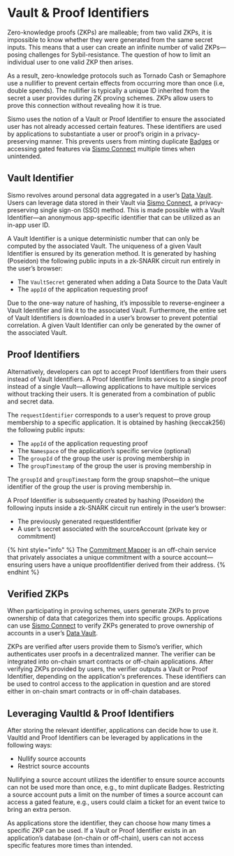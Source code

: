# Vault & Proof Identifiers

Zero-knowledge proofs (ZKPs) are malleable; from two valid ZKPs, it is impossible to know whether they were generated from the same secret inputs. This means that a user can create an infinite number of valid ZKPs—posing challenges for Sybil-resistance. The question of how to limit an individual user to one valid ZKP then arises.

As a result, zero-knowledge protocols such as Tornado Cash or Semaphore use a nullifier to prevent certain effects from occurring more than once (i.e, double spends). The nullifier is typically a unique ID inherited from the secret a user provides during ZK proving schemes. ZKPs allow users to prove this connection without revealing how it is true.

Sismo uses the notion of a Vault or Proof Identifier to ensure the associated user has not already accessed certain features. These identifiers are used by applications to substantiate a user or proof’s origin in a privacy-preserving manner. This prevents users from minting duplicate [Badges](../sismo-badges/) or accessing gated features via [Sismo Connect](../../../what-is-sismo/discover-sismo-connect.md) multiple times when unintended.

## Vault Identifier

Sismo revolves around personal data aggregated in a user’s [Data Vault](data-gems-and-data-groups.md). Users can leverage data stored in their Vault via [Sismo Connect](../../../what-is-sismo/discover-sismo-connect.md), a privacy-preserving single sign-on (SSO) method. This is made possible with a Vault Identifier—an anonymous app-specific identifier that can be utilized as an in-app user ID.

A Vault Identifier is a unique deterministic number that can only be computed by the associated Vault. The uniqueness of a given Vault Identifier is ensured by its generation method. It is generated by hashing (Poseidon) the following public inputs in a zk-SNARK circuit run entirely in the user’s browser:

* The `VaultSecret` generated when adding a Data Source to the Data Vault
* The `appId` of the application requesting proof

Due to the one-way nature of hashing, it’s impossible to reverse-engineer a Vault Identifier and link it to the associated Vault. Furthermore, the entire set of Vault Identifiers is downloaded in a user’s browser to prevent potential correlation. A given Vault Identifier can only be generated by the owner of the associated Vault.

## Proof Identifiers

Alternatively, developers can opt to accept Proof Identifiers from their users instead of Vault Identifiers. A Proof Identifier limits services to a single proof instead of a single Vault—allowing applications to have multiple services without tracking their users. It is generated from a combination of public and secret data.

The `requestIdentifier` corresponds to a user’s request to prove group membership to a specific application. It is obtained by hashing (keccak256) the following public inputs:

* The `appId` of the application requesting proof
* The `Namespace` of the application’s specific service (optional)
* The `groupId` of the group the user is proving membership in
* The `groupTimestamp` of the group the user is proving membership in

The `groupId` and `groupTimestamp` form the group snapshot—the unique identifier of the group the user is proving membership in.

A Proof Identifier is subsequently created by hashing (Poseidon) the following inputs inside a zk-SNARK circuit run entirely in the user’s browser:

* The previously generated requestIdentifier
* A user’s secret associated with the sourceAccount (private key or commitment)

{% hint style="info" %}
The [Commitment Mapper](commitment-mapper.md) is an off-chain service that privately associates a unique commitment with a source account—ensuring users have a unique proofIdentifier derived from their address.
{% endhint %}

## Verified ZKPs

When participating in proving schemes, users generate ZKPs to prove ownership of data that categorizes them into specific groups. Applications can use [Sismo Connect](../../../what-is-sismo/discover-sismo-connect.md) to verify ZKPs generated to prove ownership of accounts in a user’s [Data Vault](data-gems-and-data-groups.md).

ZKPs are verified after users provide them to Sismo’s verifier, which authenticates user proofs in a decentralized manner. The verifier can be integrated into on-chain smart contracts or off-chain applications. After verifying ZKPs provided by users, the verifier outputs a Vault or Proof Identifier, depending on the application's preferences. These identifiers can be used to control access to the application in question and are stored either in on-chain smart contracts or in off-chain databases.

## Leveraging VaultId & Proof Identifiers

After storing the relevant identifier, applications can decide how to use it. VaultId and Proof Identifiers can be leveraged by applications in the following ways:

* Nullify source accounts
* Restrict source accounts

Nullifying a source account utilizes the identifier to ensure source accounts can not be used more than once, e.g., to mint duplicate Badges. Restricting a source account puts a limit on the number of times a source account can access a gated feature, e.g., users could claim a ticket for an event twice to bring an extra person.

As applications store the identifier, they can choose how many times a specific ZKP can be used. If a Vault or Proof Identifier exists in an application’s database (on-chain or off-chain), users can not access specific features more times than intended.
